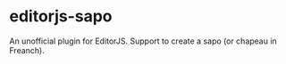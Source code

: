 # editorjs-sapo
An unofficial plugin for EditorJS. Support to create a sapo (or chapeau in Freanch).
